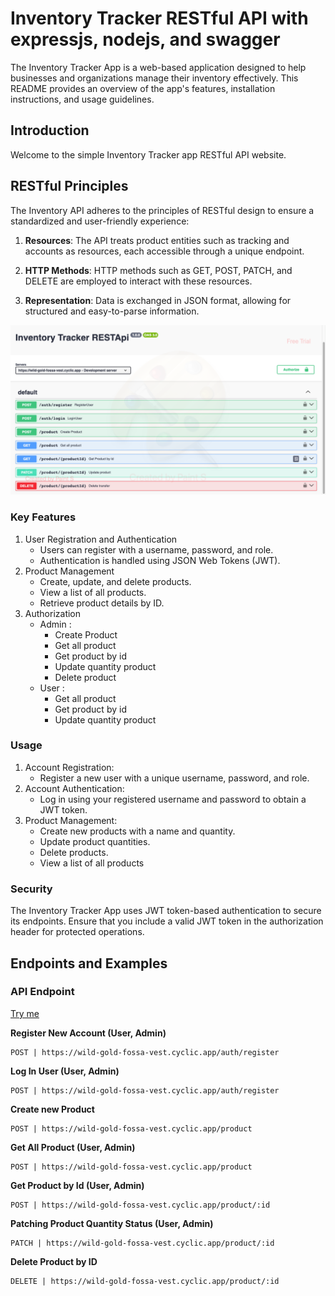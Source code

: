 # Inventory Tracker RESTful API with expressjs, nodejs, and swagger
The Inventory Tracker App is a web-based application designed to help businesses and organizations manage their inventory effectively. This README provides an overview of the app's features, installation instructions, and usage guidelines.
## Introduction

Welcome to the simple Inventory Tracker app RESTful API website.

## RESTful Principles

The Inventory API adheres to the principles of RESTful design to ensure a standardized and user-friendly experience:

1. **Resources**: The API treats product entities such as tracking and accounts as resources, each accessible through a unique endpoint.

2. **HTTP Methods**: HTTP methods such as GET, POST, PATCH, and DELETE are employed to interact with these resources.

3. **Representation**: Data is exchanged in JSON format, allowing for structured and easy-to-parse information.

<img src="./assets/api.png" alt="Alt text" title="Optional title">

### Key Features
1. User Registration and Authentication  
    - Users can register with a username, password, and role.
    - Authentication is handled using JSON Web Tokens (JWT).
2. Product Management
    - Create, update, and delete products.
    - View a list of all products.
    - Retrieve product details by ID.
3. Authorization
    - Admin :
        * Create Product
        * Get all product
        * Get product by id
        * Update quantity product
        * Delete product
    - User :
        * Get all product
        * Get product by id
        * Update quantity product

### Usage 
1. Account Registration:
    - Register a new user with a unique username, password, and role.
2. Account Authentication:
    - Log in using your registered username and password to obtain a JWT token.
3. Product Management:
    - Create new products with a name and quantity.
    - Update product quantities.
    - Delete products.
    - View a list of all products

### Security 
The Inventory Tracker App uses JWT token-based authentication to secure its endpoints. Ensure that you include a valid JWT token in the authorization header for protected operations.


## Endpoints and Examples
### API Endpoint

[Try me](https://wild-gold-fossa-vest.cyclic.app/api-docs)

**Register New Account (User, Admin)**

```http
POST | https://wild-gold-fossa-vest.cyclic.app/auth/register
```

**Log In User (User, Admin)**

```http
POST | https://wild-gold-fossa-vest.cyclic.app/auth/register
```

**Create new Product**

```http
POST | https://wild-gold-fossa-vest.cyclic.app/product
```

**Get All Product (User, Admin)**

```http
POST | https://wild-gold-fossa-vest.cyclic.app/product
```

**Get Product by Id (User, Admin)**

```http
POST | https://wild-gold-fossa-vest.cyclic.app/product/:id
```

**Patching Product Quantity Status (User, Admin)**

```http
PATCH | https://wild-gold-fossa-vest.cyclic.app/product/:id
```

**Delete Product by ID**

```http
DELETE | https://wild-gold-fossa-vest.cyclic.app/product/:id
```